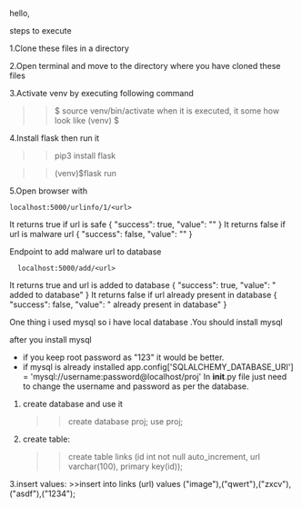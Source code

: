 hello,

steps to execute

1.Clone these files in a directory

2.Open terminal and move to the directory where you have cloned these files

3.Activate venv by executing following command 
   >> $ source venv/bin/activate 
  when it is executed, it some how look like 
   >> (venv) $

4.Install flask then run it
   >> pip3 install flask
   
   >> (venv)$flask run

5.Open browser with 

    localhost:5000/urlinfo/1/<url>
 It returns true if url is safe
            {
             "success": true, 
             "value": "<url>"
            }
 It returns false if url is malware url
            {
               "success": false, 
               "value": "<url>"
            }
  
 Endpoint to add malware url to database
      
      localhost:5000/add/<url>
 It returns true and url is added to database
            {
             "success": true, 
             "value": "<url> added to database"
            }
 It returns false if url already present in database
            {
               "success": false, 
               "value": "<url> already present in database"
            }

One thing i used mysql so i have local database .You should install mysql

after you install mysql
* if you keep root password as "123" it would be better.
* if mysql is already installed 
    app.config['SQLALCHEMY_DATABASE_URI'] = 'mysql://username:password@localhost/proj'
  In __init__.py file just need to change the username and password as per the database. 
1. create database and use it
      >>create database proj;
      >>use proj;

2. create table:
      >>create table links (id int not null auto_increment, url varchar(100),  primary key(id));

3.insert values:
      >>insert into links (url) values ("image"),("qwert"),("zxcv"),("asdf"),("1234");
